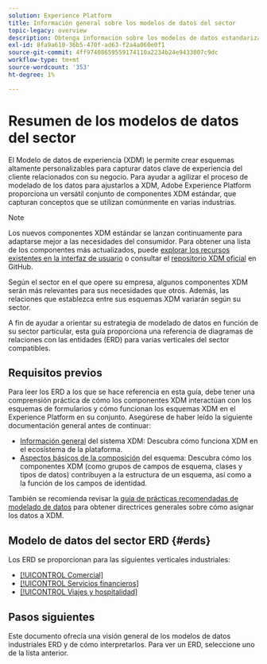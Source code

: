 ```yaml
---
solution: Experience Platform
title: Información general sobre los modelos de datos del sector
topic-legacy: overview
description: Obtenga información sobre los modelos de datos estandarizados para varias verticales del sector que se pueden construir con componentes estándar del Modelo de datos de experiencia (XDM).
exl-id: 8fa9a610-36b5-470f-ad63-f2a4a060e0f1
source-git-commit: 4ff97408659559174110a2234b24e9433007c9dc
workflow-type: tm+mt
source-wordcount: '353'
ht-degree: 1%

---
```


# Resumen de los modelos de datos del sector

El Modelo de datos de experiencia (XDM) le permite crear esquemas altamente personalizables para capturar datos clave de experiencia del cliente relacionados con su negocio. Para ayudar a agilizar el proceso de modelado de los datos para ajustarlos a XDM, Adobe Experience Platform proporciona un versátil conjunto de componentes XDM estándar, que capturan conceptos que se utilizan comúnmente en varias industrias.

>[!NOTE]
>
>Los nuevos componentes XDM estándar se lanzan continuamente para adaptarse mejor a las necesidades del consumidor. Para obtener una lista de los componentes más actualizados, puede [explorar los recursos existentes en la interfaz de usuario](../../ui/explore.md) o consultar el [repositorio XDM oficial](https://github.com/adobe/xdm/tree/master/components) en GitHub.

Según el sector en el que opere su empresa, algunos componentes XDM serán más relevantes para sus necesidades que otros. Además, las relaciones que establezca entre sus esquemas XDM variarán según su sector.

A fin de ayudar a orientar su estrategia de modelado de datos en función de su sector particular, esta guía proporciona una referencia de diagramas de relaciones con las entidades (ERD) para varias verticales del sector compatibles.

## Requisitos previos

Para leer los ERD a los que se hace referencia en esta guía, debe tener una comprensión práctica de cómo los componentes XDM interactúan con los esquemas de formularios y cómo funcionan los esquemas XDM en el Experience Platform en su conjunto. Asegúrese de haber leído la siguiente documentación general antes de continuar:

* [Información general](../../home.md) del sistema XDM: Descubra cómo funciona XDM en el ecosistema de la plataforma.
* [Aspectos básicos de la composición](../../schema/composition.md) del esquema: Descubra cómo los componentes XDM (como grupos de campos de esquema, clases y tipos de datos) contribuyen a la estructura de un esquema, así como a la función de los campos de identidad.

También se recomienda revisar la [guía de prácticas recomendadas de modelado de datos](../../schema/best-practices.md) para obtener directrices generales sobre cómo asignar los datos a XDM.

## Modelo de datos del sector ERD {#erds}

Los ERD se proporcionan para las siguientes verticales industriales:

* [[!UICONTROL Comercial]](./retail.md)
* [[!UICONTROL Servicios financieros]](./financial.md)
* [[!UICONTROL Viajes y hospitalidad]](./travel-hospitality.md)

## Pasos siguientes

Este documento ofrecía una visión general de los modelos de datos industriales ERD y de cómo interpretarlos. Para ver un ERD, seleccione uno de la lista anterior.
